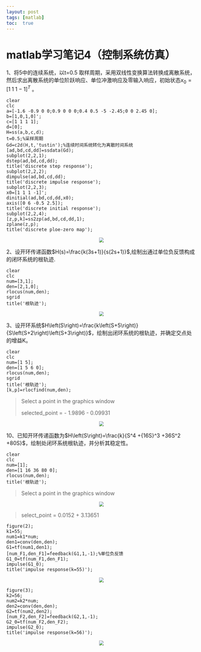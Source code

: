 ```yaml
---
layout: post
tags: [matlab]
toc:  true
---
```

# matlab学习笔记4（控制系统仿真）

1、将5中的连续系统，以t=0.5 取样周期，采用双线性变换算法转换成离散系统，然后求出离散系统的单位阶跃响应、单位冲激响应及零输入响应，初始状态$x_0 ={\left\lbrack 1\;1\;1-1\right\rbrack }^T$ 。

```
clear
clc
a=[-1.6 -0.9 0 0;0.9 0 0 0;0.4 0.5 -5 -2.45;0 0 2.45 0];
b=[1,0,1,0]';
c=[1 1 1 1];
d=[0];
H=ss(a,b,c,d);
t=0.5;%采样周期
Gd=c2d(H,t,'tustin');%连续时间系统转化为离散时间系统
[ad,bd,cd,dd]=ssdata(Gd);
subplot(2,2,1);
dstep(ad,bd,cd,dd);
title('discrete step response');
subplot(2,2,2);
dimpulse(ad,bd,cd,dd);
title('discrete impulse response');
subplot(2,2,3);
x0=[1 1 1 -1]';
dinitial(ad,bd,cd,dd,x0);
axis([0 6 -0.5 2.5]);
title('discrete initial response');
subplot(2,2,4);
[z,p,k]=ss2zp(ad,bd,cd,dd,1);
zplane(z,p);
title('discrete ploe-zero map');
```

<div align=center><img src="https://project1002.oss-cn-beijing.aliyuncs.com/matlab/figure_6.png" style="zoom:80%;" /></div>

2、设开环传递函数$H(s)=\frac{k(3s+1)}{s(2s+1)}$,绘制出通过单位负反馈构成的闭环系统的根轨迹.

```
clear
clc
num=[3,1];
den=[2,1,0];
rlocus(num,den);
sgrid
title('根轨迹');
```

<div align=center><img src="https://project1002.oss-cn-beijing.aliyuncs.com/matlab/figure_7.png" style="zoom:80%;" /></div>

3、设开环系统$H\left(S\right)=\frac{k\left(S+5\right)}{S\left(S+2\right)\left(S+3\right)}$，绘制出闭环系统的根轨迹，并确定交点处的增益K。

```
clear
clc
num=[1 5];
den=[1 5 6 0];
rlocus(num,den);
sgrid
title('根轨迹');
[k,p]=rlocfind(num,den);
```

> Select a point in the graphics window 
>
> selected_point = - 1.9896 - 0.09931

<div align=center><img src="https://project1002.oss-cn-beijing.aliyuncs.com/matlab/figure_8.png" style="zoom:80%;" /></div>

10、已知开环传递函数为$H\left(S\right)=\frac{k}{S^4 +{16S}^3 +36S^2 +80S}$，绘制处闭环系统根轨迹，并分析其稳定性。

```
clear
clc
num=[1];
den=[1 16 36 80 0];
rlocus(num,den);
title('根轨迹');
```

> Select a point in the graphics window

<div align=center><img src="https://project1002.oss-cn-beijing.aliyuncs.com/matlab/figure_9.png" style="zoom:80%;" /></div>

> select_point = 0.0152 + 3.13651

```
figure(2);
k1=55;
num1=k1*num;
den1=conv(den,den);
G1=tf(num1,den1);
[num_F1,den_F1]=feedback(G1,1,-1);%单位负反馈
G1_0=tf(num_F1,den_F1);
impulse(G1_0);
title('impulse response(k=55)');
```

<div align=center><img src="https://project1002.oss-cn-beijing.aliyuncs.com/matlab/figure_11.png" style="zoom:80%;" /></div>

```
figure(3);
k2=56;
num2=k2*num;
den2=conv(den,den);
G2=tf(num2,den2);
[num_F2,den_F2]=feedback(G2,1,-1);
G2_0=tf(num_F2,den_F2);
impulse(G2_0);
title('impulse response(k=56)');
```

<div align=center><img src="https://project1002.oss-cn-beijing.aliyuncs.com/matlab/figure_12.png" style="zoom:80%;" /></div>

